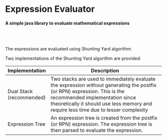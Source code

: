 # Expression Evaluator
#### A simple java library to evaluate mathematical expressions

<br/>
<br/>

The expressions are evaluated using Shunting Yard algorithm.

Two implementations of the Shunting Yard algorithm are provided:

| Implementation | Description |
| -------------- | ----------- |
| Dual Stack<br/>(recommended) | Two stacks are used to immediately evaluate the expression without generating the postfix (or RPN) expression. This is the recommended implementation since theoretically it should use less memory and require less time due to lesser complexity |
| Expression Tree | An expression tree is created from the postfix (or RPN) expression. The expression tree is then parsed to evaluate the expression. |
